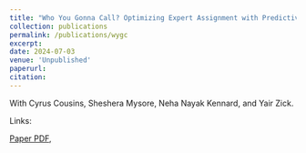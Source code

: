 ```yaml
---
title: "Who You Gonna Call? Optimizing Expert Assignment with Predictive Models"
collection: publications
permalink: /publications/wygc
excerpt: 
date: 2024-07-03
venue: 'Unpublished'
paperurl:
citation:
---
```


With Cyrus Cousins, Sheshera Mysore, Neha Nayak Kennard, and Yair Zick.

Links:

<a href='https://justinpayan.github.io/files/WYGC.pdf'>Paper PDF</a>,





